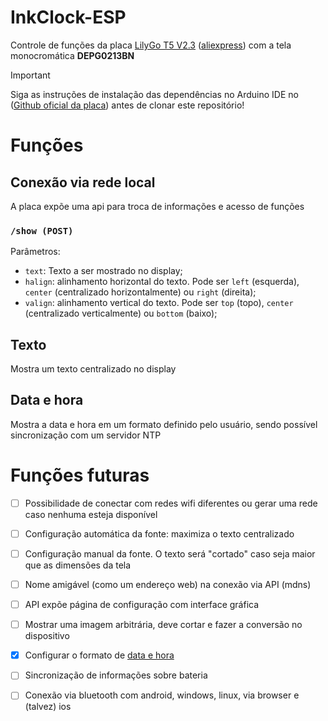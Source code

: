 # InkClock-ESP

Controle de funções da placa [LilyGo T5 V2.3](https://www.lilygo.cc/products/t5-v2-3-1) \([aliexpress](https://pt.aliexpress.com/item/1005003063164032.html)\) com a tela monocromática __DEPG0213BN__

> [!IMPORTANT]
> Siga as instruções de instalação das dependências no Arduino IDE no \([Github oficial da placa](https://github.com/Xinyuan-LilyGO/LilyGo-T5-Epaper-Series)\) antes de clonar este repositório!

# Funções

## Conexão via rede local

A placa expõe uma api para troca de informações e acesso de funções


### `/show (POST)`

Parâmetros:

* `text`: Texto a ser mostrado no display;
* `halign`: alinhamento horizontal do texto. Pode ser `left` (esquerda), `center` (centralizado horizontalmente) ou `right` (direita);
* `valign`: alinhamento vertical do texto. Pode ser `top` (topo), `center` (centralizado verticalmente) ou `bottom` (baixo);

## Texto

Mostra um texto centralizado no display

## Data e hora

Mostra a data e hora em um formato definido pelo usuário, sendo possível sincronização com um servidor NTP

# Funções futuras

- [ ] Possibilidade de conectar com redes wifi diferentes ou gerar uma rede caso nenhuma esteja disponível
- [ ] Configuração automática da fonte: maximiza o texto centralizado
- [ ] Configuração manual da fonte. O texto será "cortado" caso seja maior que as dimensões da tela
- [ ] Nome amigável (como um endereço web) na conexão via API (mdns)
- [ ] API expõe página de configuração com interface gráfica
- [ ] Mostrar uma imagem arbitrária, deve cortar e fazer a conversão no dispositivo
- [x] Configurar o formato de [data e hora](#-data-e-hora)
- [ ] Sincronização de informações sobre bateria
- [ ] Conexão via bluetooth com android, windows, linux, via browser e (talvez) ios

